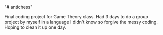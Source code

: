 "# antichess" 

Final coding project for Game Theory class.
Had 3 days to do a group project by myself in a language I didn't know so forgive the messy coding.
Hoping to clean it up one day.
